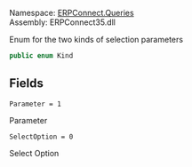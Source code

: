 
Namespace: [ERPConnect.Queries](index.md)  
Assembly: ERPConnect35.dll  

Enum for the two kinds of selection parameters

```csharp
public enum Kind
```

## Fields

`Parameter = 1` 

Parameter



`SelectOption = 0` 

Select Option



